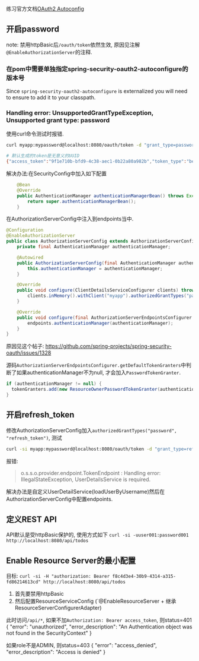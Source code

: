 

练习官方文档[OAuth2 Autoconfig](https://docs.spring.io/spring-security-oauth2-boot/docs/2.0.6.RELEASE/reference/htmlsingle/)

## 开启password
note: 禁用httpBasic后`/oauth/token`依然生效, 原因见注解`@EnableAuthorizationServer`的注释.

### 在pom中需要单独指定spring-security-oauth2-autoconfigure的版本号
Since `spring-security-oauth2-autoconfigure` is externalized you will need to ensure to add it to your classpath.

### Handling error: UnsupportedGrantTypeException, Unsupported grant type: password
使用curl命令测试时报错.

```sh
curl myapp:mypassword@localhost:8080/oauth/token -d "grant_type=password&username=user001&password=password001"

# 默认生成的token是无意义的UUID
{"access_token":"9f1e710b-bfd9-4c38-aec1-0b22a80a982b","token_type":"bearer","expires_in":43199,"scope":"all"}
```

解决办法:在SecurityConfig中加入如下配置

```java
	@Bean
	@Override
	public AuthenticationManager authenticationManagerBean() throws Exception {
		return super.authenticationManagerBean();
	}
```

在AuthorizationServerConfig中注入到endpoints当中.

```java
@Configuration
@EnableAuthorizationServer
public class AuthorizationServerConfig extends AuthorizationServerConfigurerAdapter {
	private final AuthenticationManager authenticationManager;

	@Autowired
	public AuthorizationServerConfig(final AuthenticationManager authenticationManager) {
		this.authenticationManager = authenticationManager;
	}

	@Override
	public void configure(ClientDetailsServiceConfigurer clients) throws Exception {
		clients.inMemory().withClient("myapp").authorizedGrantTypes("password").secret("{noop}mypassword").scopes("all");
	}

	@Override
	public void configure(final AuthorizationServerEndpointsConfigurer endpoints) throws Exception {
		endpoints.authenticationManager(authenticationManager);
	}
}
```

原因见这个帖子: https://github.com/spring-projects/spring-security-oauth/issues/1328

源码`AuthorizationServerEndpointsConfigurer.getDefaultTokenGranters`中判断了如果authenticationManager不为null, 才会加入`PasswordTokenGranter`.

```java
if (authenticationManager != null) {
  tokenGranters.add(new ResourceOwnerPasswordTokenGranter(authenticationManager,...));
}
```

## 开启refresh_token
修改AuthorizationServerConfig加入`authorizedGrantTypes("password", "refresh_token")`, 测试

```sh
curl -si myapp:mypassword@localhost:8080/oauth/token -d "grant_type=refresh_token&refresh_token=e7ec8488-ec50-4160-a12b-ef72ec5cc2bf"
```

报错:
> o.s.s.o.provider.endpoint.TokenEndpoint  : Handling error: IllegalStateException, UserDetailsService is required.

解决办法是自定义UserDetailService(loadUserByUsername)然后在AuthorizationServerConfig中配置endpoints.

## 定义REST API
API默认是受httpBasic保护的, 使用方式如下
`curl -si -uuser001:password001 http://localhost:8080/api/todos`

## Enable Resource Server的最小配置
目标: `curl -si -H "authorization: Bearer f8c4d3e4-30b9-4314-a315-fd86214613cd" http://localhost:8080/api/todos`

1. 首先要禁用httpBasic
2. 然后配置ResourceServiceConfig (`@EnableResourceServer + 继承ResourceServerConfigurerAdapter)

此时访问`/api/*`, 如果不加`Authorization: Bearer access_token`, 则status=401
	{
	  "error": "unauthorized",
	  "error_description": "An Authentication object was not found in the SecurityContext"
	}

如果role不是ADMIN, 则status=403
	{
	  "error": "access_denied",
	  "error_description": "Access is denied"
	}





